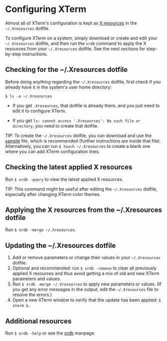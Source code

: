 # Configuring XTerm

Almost all of XTerm's configuration is kept as [X resources](https://wiki.archlinux.org/title/X_resources) in the `~/.Xresources` dotfile.

To configure XTerm on a system, simply download or create and edit your `~/.Xresources` dotfile, and then run the `xrdb` command to apply the X resources from your `~/.Xresources` dotfile. See the next sections for step-by-step instructions.

## Checking for the ~/.Xresources dotfile

Before doing anything regarding the `~/.Xresources` dotfile, first check if you already have it in the system's user home directory:

`$ ls -a ~/.Xresources`

- If you get `.Xresources`, that dotfile is already there, and you just need to edit it to configure XTerm.

- If you get `ls: cannot access '.Xresources': No such file or directory`, you need to create that dotfile.

TIP: To create the `~/.Xresources` dotfile, you can download and use the [sample](https://github.com/xterm-x11/files.Xresources/blob/main/sample.Xresources) file, which is recommended (further instructions are inside that file). Alternatively, you can run `$ touch ~/.Xresources` to create a blank one where you can add XTerm configuration lines.

## Checking the latest applied X resources

Run `$ xrdb -query` to view the latest applied X resources.

TIP: This command might be useful after editing the `~/.Xresources` dotfile, especially after changing XTerm color themes.

## Applying the X resources from the ~/.Xresources dotfile

Run `$ xrdb -merge ~/.Xresources`.

## Updating the ~/.Xresources dotfile

1. Add or remove parameters or change their values in your `~/.Xresources` dotfile.
2. Optional and recommended: run `$ xrdb -remove` to clear all previously applied X resources and thus avoid getting a mix of old and new XTerm parameters and values.
3. Run `$ xrdb -merge ~/.Xresources` to apply new parameters or values. (If you get any error messages in the output, edit the `~/.Xresources` file to resolve the errors.)
4. Open a new XTerm window to verify that the update has been applied: `$ xterm &`.

## Additional resources

Run `$ xrdb -help` or see the [xrdb](https://www.x.org/releases/X11R7.7/doc/man/man1/xrdb.1.xhtml) manpage.
